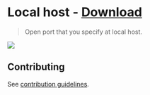 # Local host - [Download](https://github.com/nikitavoloboev/small-workflows/blob/master/local-host/Local%20host.alfredworkflow?raw=true)

> Open port that you specify at local host.

![](https://i.imgur.com/qaBIYOD.png)

## Contributing

See [contribution guidelines](../contributing.md).
